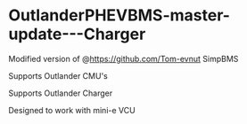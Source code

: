 # OutlanderPHEVBMS-master-update---Charger

Modified version of @https://github.com/Tom-evnut SimpBMS 

Supports Outlander CMU's

Supports Outlander Charger

Designed to work with mini-e VCU
